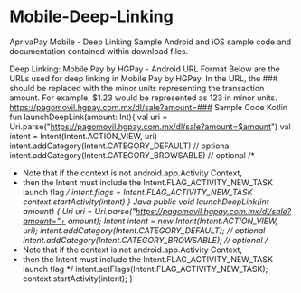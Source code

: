 # Mobile-Deep-Linking
AprivaPay Mobile - Deep Linking Sample
Android and iOS sample code and documentation contained within download files. 

Deep Linking: Mobile Pay by HGPay - Android
URL Format
Below are the URLs used for deep linking in Mobile Pay by HGPay. In the URL, the ###
should be replaced with the minor units representing the transaction amount. For
example, $1.23 would be represented as 123 in minor units.
https://pagomovil.hgpay.com.mx/dl/sale?amount=###
Sample Code
Kotlin
fun launchDeepLink(amount: Int){
val uri = Uri.parse("https://pagomovil.hgpay.com.mx/dl/sale?amount=$amount")
val intent = Intent(Intent.ACTION_VIEW, uri)
intent.addCategory(Intent.CATEGORY_DEFAULT) // optional
intent.addCategory(Intent.CATEGORY_BROWSABLE) // optional
/*
* Note that if the context is not android.app.Activity Context,
* then the Intent must include the Intent.FLAG_ACTIVITY_NEW_TASK launch flag
*/
intent.flags = Intent.FLAG_ACTIVITY_NEW_TASK
context.startActivity(intent)
}
Java
public void launchDeepLink(int amount) {
Uri uri = Uri.parse("https://pagomovil.hgpay.com.mx/dl/sale?amount="+ amount);
Intent intent = new Intent(Intent.ACTION_VIEW, uri);
intent.addCategory(Intent.CATEGORY_DEFAULT); // optional
intent.addCategory(Intent.CATEGORY_BROWSABLE); // optional
/*
* Note that if the context is not android.app.Activity Context,
* then the Intent must include the Intent.FLAG_ACTIVITY_NEW_TASK launch flag
*/
intent.setFlags(Intent.FLAG_ACTIVITY_NEW_TASK);
context.startActivity(intent);
}

